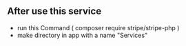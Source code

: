 

## After use this service
-   run this Command ( composer require stripe/stripe-php )
-   make directory in app with a name "Services"
